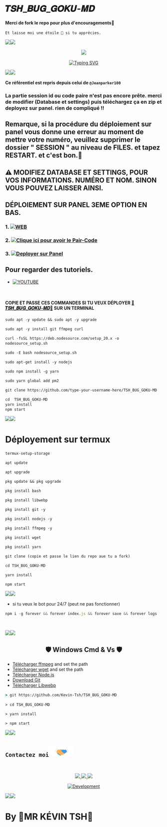 # 𝑻𝑺𝑯_𝑩𝑼𝑮_𝑮𝑶𝑲𝑼-𝑴𝑫

**Merci de fork le repo pour plus d'encouragements**🌹

`Et laisse moi une étoile 🌟 si tu apprécies.`

   <a><img src='https://i.imgur.com/LyHic3i.gif'/></a><a><img src='https://i.imgur.com/LyHic3i.gif'/></a>
<p align="center">
<img src="https://telegra.ph/file/2c8a210bf1748e32aff84.jpg"/> 
<p align="center">
  <a href="https://git.io/typing-svg"><img src="https://readme-typing-svg.demolab.com?font=EB+Garamond&weight=800&size=28&duration=4000&pause=1000&random=false&width=435&lines=+🐲𝐆𝐎𝐊𝐔-𝐌𝐃🐲 ;WHATSAPP+CRASH+x+BUG+BOT;  😎+DÉVELOPPÉ+PAR+😎;   🌹+𝐌𝐑.+ 𝐊É𝐕𝐈𝐍 𝐓𝐒𝐇+🌹" alt="Typing SVG" /></a>
</p>
<a><img src='https://i.imgur.com/LyHic3i.gif'/></a><a><img src='https://i.imgur.com/LyHic3i.gif'/></a>

**Ce référentiel est repris depuis celui de `@Jeanparker100`**


### La partie session id ou code paire n'est pas encore prête. merci de modifier (Database et settings) puis téléchargez ça en zip et deployez sur panel. rien de compliqué !!

## Remarque, si la procédure du déploiement sur panel vous donne une erreur au moment de mettre votre numéro, veuillez supprimer le dossier " SESSION " au niveau de FILES. et tapez RESTART. et c'est bon.🐲

## ⚠️ MODIFIEZ DATABASE ET SETTINGS, POUR VOS INFORMATIONS. NUMÉRO ET NOM. SINON VOUS POUVEZ LAISSER AINSI.

## DÉPLOIEMENT SUR PANEL 3EME OPTION EN BAS.

### 1. <a href="https://github.com/Kevin-Tsh/TSH_BUG_GOKU-MD/fork"><img title="WEB" src="https://img.shields.io/badge/FORK GOKU-WEB?color=black&style=for-the-badge&logo=stackshare"></a>
### 2. <a href="https://parky-web-1.onrender.com"><img src="https://img.shields.io/badge/PAIR_CODE-green" alt="Clique ici pour avoir le Pair-Code" width="90"></a>

### 3. <a href='https://panel.solarhosting.cc' target="_blank"><img alt='Deployer sur Panel' src='https://img.shields.io/badge/-DEPLOYER SUR PANEL-pink?style=for-the-badge&logo=solar&logoColor=white'/></a>

## Pour regarder des tutoriels.
* [![YOUTUBE](https://img.shields.io/badge/COMMENT-DEPLOYER-red?style=for-the-badge&logo=youtube&logoColor=white)](https://www.youtube.com/@alvinjlaste...13)


</br>

#### COPIE ET PASSE CES COMMANDES SI TU VEUX DÉPLOYER  [🐲𝑻𝑺𝑯_𝑩𝑼𝑮_𝑮𝑶𝑲𝑼-𝑴𝑫🐲]([https://github.com/Kevin-Tsh/TSH_BUG_GOKU-MD) SUR UN TERMINAL 
```
sudo apt -y update && sudo apt -y upgrade
```
```
sudo apt -y install git ffmpeg curl
```
```
curl -fsSL https://deb.nodesource.com/setup_20.x -o nodesource_setup.sh
```
```
sudo -E bash nodesource_setup.sh
```
```
sudo apt-get install -y nodejs
```
```
sudo npm install -g yarn
```
```
sudo yarn global add pm2
```
```
git clone https://github.com/type-your-username-here/TSH_BUG_GOKU-MD
```
```
cd  TSH_BUG_GOKU-MD
yarn install 
npm start
```
 

<a><img src='https://i.imgur.com/LyHic3i.gif'/></a><a><img src='https://i.imgur.com/LyHic3i.gif'/></a>

# Déployement sur termux
```
termux-setup-storage
```
```
apt update
```
```
apt upgrade
```
```
pkg update && pkg upgrade
```
```
pkg install bash
```
```
pkg install libwebp
```
```
pkg install git -y
```
```
pkg install nodejs -y
```
```
pkg install ffmpeg -y 
```
```
pkg install wget
```
```
pkg install yarn
```
```
git clone (copie et passe le lien du repo aue tu a fork) 
```
```
cd TSH_BUG_GOKU-MD
```
```
yarn install
```
```
npm start
```
<a><img src='https://i.imgur.com/LyHic3i.gif'/></a><a><img src='https://i.imgur.com/LyHic3i.gif'/></a>
- si tu veux le bot pour  24/7 (peut ne pas fonctionner) 
```js
npm i -g forever && forever index.js && forever save && forever logs
```
<br>

<a><img src='https://i.imgur.com/LyHic3i.gif'/></a><a><img src='https://i.imgur.com/LyHic3i.gif'/></a>
<br>
<h2 align="center"> 🛡️ Windows Cmd & Vs 🛡️ </h2>

- [Télécharger ffmpeg](https://ffmpeg.org/download.html#build-windows) and set the path
- [Télécharger wget](https://eternallybored.org/misc/wget/releases/) and set the path
- [Télécharger Node.js](https://nodejs.org/en/download/)
- [Download Git](https://git-scm.com/downloads)
- [Télécharger Libwebp](https://developers.google.com/speed/webp/download)

```cmd
> git https://github.com/Kevin-Tsh/TSH_BUG_GOKU-MD
```
```
> cd TSH_BUG_GOKU-MD
```
```
> yarn install
```
```
> npm start
```
<a><img src='https://i.imgur.com/LyHic3i.gif'/></a><a><img src='https://i.imgur.com/LyHic3i.gif'/></a>

## ```Contactez moi```<img src="https://github.com/0xAbdulKhalid/0xAbdulKhalid/raw/main/assets/mdImages/handshake.gif" width ="80"></h1> 
 <br> 
<p align="center">
<a href="https://Wa.me/+243976995779"><img src="https://img.shields.io/badge/Contact KÉVIN-25D366?style=for-the-badge&logo=whatsapp&logoColor=white" />
<a href="https://whatsapp.com/channel/0029VajjpHoGZNCsyVLRRk1f"><img src="https://img.shields.io/badge/Join Official Channel-25D366?style=for-the-badge&logo=whatsapp&logoColor=white" />
<a href="https://www.youtube.com/@alvinblaste...13"><img src="https://img.shields.io/badge/Subscribe-ff0000?style=for-the-badge&logo=youtube&logoColor=ff000000&link=https://www.youtube.com/@alvinblaste...13" /><br>
<p align="center">
<img alt="Development" width="250" src="https://media2.giphy.com/media/W9tBvzTXkQopi/giphy.gif?cid=6c09b952xu6syi1fyqfyc04wcfk0qvqe8fd7sop136zxfjyn&ep=v1_internal_gif_by_id&rid=giphy.gif&ct=g" /> </p>
<a><img src='https://i.imgur.com/LyHic3i.gif'/></a><a><img src='https://i.imgur.com/LyHic3i.gif'/></a>
   
# By 🌹MR KÉVIN TSH🌹
 

